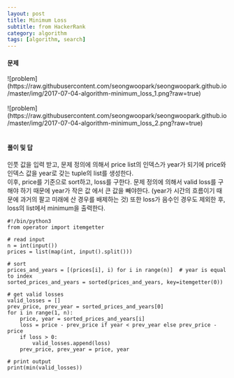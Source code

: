 ```yaml
---
layout: post
title: Minimum Loss
subtitle: from HackerRank
category: algorithm
tags: [algorithm, search]
---
```

<h4>문제</h4>
![problem](https://raw.githubusercontent.com/seongwoopark/seongwoopark.github.io/master/img/2017-07-04-algorithm-minimum_loss_1.png?raw=true)<br /><br />
![problem](https://raw.githubusercontent.com/seongwoopark/seongwoopark.github.io/master/img/2017-07-04-algorithm-minimum_loss_2.png?raw=true)<br /><br />

<h4>풀이 및 답</h4>
인풋 값을 입력 받고, 문제 정의에 의해서 price list의 인덱스가 year가 되기에 price와 인덱스 값을 year로 갖는 tuple의 list를 생성한다.<br />
이후, price를 기준으로 sort하고, loss를 구한다. 문제 정의에 의해서 valid loss를 구해야 하기 때문에 year가 작은 값 에서 큰 값을 빼야한다.
(year가 시간의 흐름이기 때문에 과거의 팔고 미래에 산 경우를 배제하는 것)
또한 loss가 음수인 경우도 제외한 후, loss의 list에서 minimum을 출력한다.

```
#!/bin/python3
from operator import itemgetter

# read input
n = int(input())
prices = list(map(int, input().split()))

# sort
prices_and_years = [(prices[i], i) for i in range(n)]  # year is equal to index
sorted_prices_and_years = sorted(prices_and_years, key=itemgetter(0))

# get valid losses
valid_losses = []
prev_price, prev_year = sorted_prices_and_years[0]
for i in range(1, n):
    price, year = sorted_prices_and_years[i]
    loss = price - prev_price if year < prev_year else prev_price - price
    if loss > 0:
        valid_losses.append(loss)
    prev_price, prev_year = price, year

# print output
print(min(valid_losses))
```